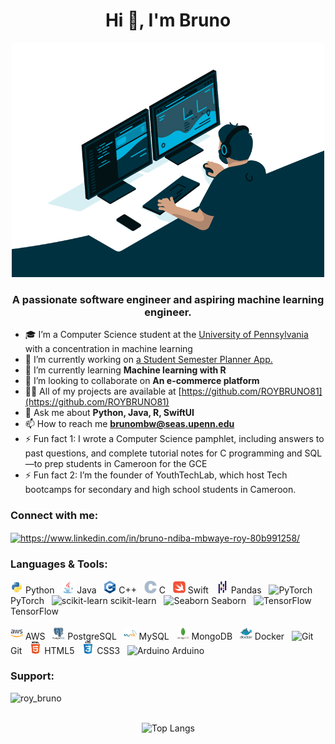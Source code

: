 <h1 align="center">Hi 👋, I'm Bruno</h1>

<p align="center">
  <img src="code_ML.gif" alt="code GIF" width="500px"/>
</p>

<h3 align="center">A passionate software engineer and aspiring machine learning engineer.</h3>

- 🎓 I’m a Computer Science student at the [University of Pennsylvania](https://www.upenn.edu/) with a concentration in machine learning  
- 🔭 I’m currently working on [a Student Semester Planner App.](https://github.com/ROYBRUNO81/SmartPath)
- 🌱 I’m currently learning **Machine learning with R**  
- 👯 I’m looking to collaborate on **An e-commerce platform**  
- 👨‍💻 All of my projects are available at [https://github.com/ROYBRUNO81](https://github.com/ROYBRUNO81)  
- 💬 Ask me about **Python, Java, R, SwiftUI**  
- 📫 How to reach me **brunombw@seas.upenn.edu**  
- ⚡ Fun fact 1: I wrote a Computer Science pamphlet, including answers to past questions, and complete tutorial notes for C programming and SQL—to prep students in Cameroon for the GCE  
- ⚡ Fun fact 2: I’m the founder of YouthTechLab, which host Tech bootcamps for secondary and high school students in Cameroon. 

<h3 align="left">Connect with me:</h3>
<p align="left">
<a href="https://www.linkedin.com/in/bruno-ndiba-mbwaye-roy-80b991258/" target="blank"><img align="center" src="https://raw.githubusercontent.com/rahuldkjain/github-profile-readme-generator/master/src/images/icons/Social/linked-in-alt.svg" alt="https://www.linkedin.com/in/bruno-ndiba-mbwaye-roy-80b991258/" height="30" width="40" /></a>
</p>

<h3 align="left">Languages & Tools:</h3>
<p align="left">
  <!-- Top 10, most important first -->
  <img src="https://raw.githubusercontent.com/devicons/devicon/master/icons/python/python-original.svg" alt="Python" width="20" height="20" /> Python&nbsp;&nbsp;
  <img src="https://raw.githubusercontent.com/devicons/devicon/master/icons/java/java-original.svg" alt="Java" width="20" height="20" /> Java&nbsp;&nbsp;
  <img src="https://raw.githubusercontent.com/devicons/devicon/master/icons/cplusplus/cplusplus-original.svg" alt="C++" width="20" height="20" /> C++&nbsp;&nbsp;
  <img src="https://raw.githubusercontent.com/devicons/devicon/master/icons/c/c-original.svg" alt="C" width="20" height="20" /> C&nbsp;&nbsp;
  <img src="https://raw.githubusercontent.com/devicons/devicon/master/icons/swift/swift-original.svg" alt="Swift" width="20" height="20" /> Swift&nbsp;&nbsp;
  <img src="https://raw.githubusercontent.com/devicons/devicon/2ae2a900d2f041da66e950e4d48052658d850630/icons/pandas/pandas-original.svg" alt="Pandas" width="20" height="20" /> Pandas&nbsp;&nbsp;
  <img src="https://www.vectorlogo.zone/logos/pytorch/pytorch-icon.svg" alt="PyTorch" width="20" height="20" /> PyTorch&nbsp;&nbsp;
  <img src="https://upload.wikimedia.org/wikipedia/commons/0/05/Scikit_learn_logo_small.svg" alt="scikit-learn" width="20" height="20" /> scikit-learn&nbsp;&nbsp;
  <img src="https://seaborn.pydata.org/_images/logo-mark-lightbg.svg" alt="Seaborn" width="20" height="20" /> Seaborn&nbsp;&nbsp;
  <img src="https://www.vectorlogo.zone/logos/tensorflow/tensorflow-icon.svg" alt="TensorFlow" width="20" height="20" /> TensorFlow  
  <br /><br />
  <img src="https://raw.githubusercontent.com/devicons/devicon/master/icons/amazonwebservices/amazonwebservices-original-wordmark.svg" alt="AWS" width="20" height="20" /> AWS&nbsp;&nbsp;
  <img src="https://raw.githubusercontent.com/devicons/devicon/master/icons/postgresql/postgresql-original-wordmark.svg" alt="PostgreSQL" width="20" height="20" /> PostgreSQL&nbsp;&nbsp;
  <img src="https://raw.githubusercontent.com/devicons/devicon/master/icons/mysql/mysql-original-wordmark.svg" alt="MySQL" width="20" height="20" /> MySQL&nbsp;&nbsp;
  <img src="https://raw.githubusercontent.com/devicons/devicon/master/icons/mongodb/mongodb-original-wordmark.svg" alt="MongoDB" width="20" height="20" /> MongoDB&nbsp;&nbsp;
  <img src="https://raw.githubusercontent.com/devicons/devicon/master/icons/docker/docker-original-wordmark.svg" alt="Docker" width="20" height="20" /> Docker&nbsp;&nbsp;
  <img src="https://www.vectorlogo.zone/logos/git-scm/git-scm-icon.svg" alt="Git" width="20" height="20" /> Git&nbsp;&nbsp;
  <img src="https://raw.githubusercontent.com/devicons/devicon/master/icons/html5/html5-original-wordmark.svg" alt="HTML5" width="20" height="20" /> HTML5&nbsp;&nbsp;
  <img src="https://raw.githubusercontent.com/devicons/devicon/master/icons/css3/css3-original-wordmark.svg" alt="CSS3" width="20" height="20" /> CSS3&nbsp;&nbsp;
  <img src="https://cdn.worldvectorlogo.com/logos/arduino-1.svg" alt="Arduino" width="20" height="20" /> Arduino
</p>


<h3 align="left">Support:</h3>
<p><a href="https://www.buymeacoffee.com/roy_bruno"> <img align="left" src="https://cdn.buymeacoffee.com/buttons/v2/default-yellow.png" height="50" width="210" alt="roy_bruno" /></a></p><br><br>

![Top Langs](https://github-readme-stats.vercel.app/api/top-langs/?username=ROYBRUNO81&_progress=true)
